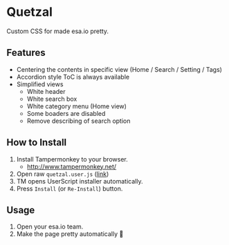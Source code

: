 # Quetzal
Custom CSS for made esa.io pretty.


## Features

- Centering the contents in specific view (Home / Search / Setting / Tags)
- Accordion style ToC is always available
- Simplified views
    - White header
    - White search box
    - White category menu (Home view)
    - Some boaders are disabled
    - Remove describing of search option


## How to Install

1. Install Tampermonkey to your browser.
    - http://www.tampermonkey.net/
1. Open raw `quetzal.user.js` ([link](https://github.com/usagiga/Quetzal/raw/master/quetzal.user.js))
1. TM opens UserScript installer automatically.
1. Press `Install` (or `Re-Install`) button.


## Usage

1. Open your esa.io team.
1. Make the page pretty automatically :tada:

